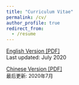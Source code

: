 ```yaml
---
title: "Curriculum Vitae"
permalink: /cv/
author_profile: true
redirect_from:
  - /resume
---
```


[English Version [PDF]](https://pczhang.net/files/cv_english.pdf)<br>
Last updated: July 2020

[Chinese Version [PDF]](https://pczhang.net/files/cv_chinese.pdf)<br>
<font size=2>最后更新: 2020年7月</font>



